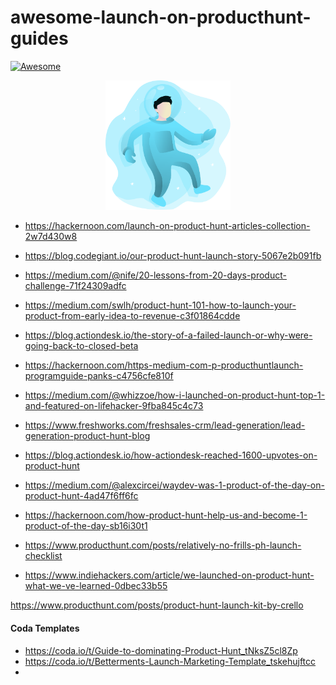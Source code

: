 # awesome-launch-on-producthunt-guides

[![Awesome](https://cdn.rawgit.com/sindresorhus/awesome/d7305f38d29fed78fa85652e3a63e154dd8e8829/media/badge.svg)](https://github.com/ChickenKyiv/awesome-launch-on-producthunt-guides) 



<p align="center"><img src="https://raw.githubusercontent.com/GroceriStar/creative/master/website-illustrations/astronaut.svg?sanitize=true" alt="astronaut" width="200" /></p>

- https://hackernoon.com/launch-on-product-hunt-articles-collection-2w7d430w8
- https://blog.codegiant.io/our-product-hunt-launch-story-5067e2b091fb
- https://medium.com/@nife/20-lessons-from-20-days-product-challenge-71f24309adfc
- https://medium.com/swlh/product-hunt-101-how-to-launch-your-product-from-early-idea-to-revenue-c3f01864cdde
- https://blog.actiondesk.io/the-story-of-a-failed-launch-or-why-were-going-back-to-closed-beta
- https://hackernoon.com/https-medium-com-p-producthuntlaunch-programguide-panks-c4756cfe810f
- https://medium.com/@whizzoe/how-i-launched-on-product-hunt-top-1-and-featured-on-lifehacker-9fba845c4c73
- https://www.freshworks.com/freshsales-crm/lead-generation/lead-generation-product-hunt-blog
- https://blog.actiondesk.io/how-actiondesk-reached-1600-upvotes-on-product-hunt

- https://medium.com/@alexcircei/waydev-was-1-product-of-the-day-on-product-hunt-4ad47f6ff6fc
- https://hackernoon.com/how-product-hunt-help-us-and-become-1-product-of-the-day-sb16i30t1
- https://www.producthunt.com/posts/relatively-no-frills-ph-launch-checklist

- https://www.indiehackers.com/article/we-launched-on-product-hunt-what-we-ve-learned-0dbec33b55

https://www.producthunt.com/posts/product-hunt-launch-kit-by-crello

#### Coda Templates
- https://coda.io/t/Guide-to-dominating-Product-Hunt_tNksZ5cl8Zp
- https://coda.io/t/Betterments-Launch-Marketing-Template_tskehujftcc
- 
